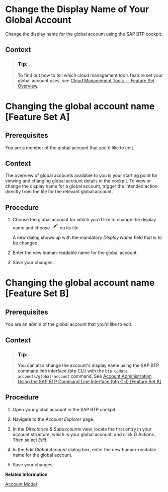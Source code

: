 <!-- loio36a6674cf7184907aca3f062f83588e8 -->

# Change the Display Name of Your Global Account

Change the display name for the global account using the SAP BTP cockpit.



<a name="loio36a6674cf7184907aca3f062f83588e8__context_a3l_2rb_r1b"/>

## Context

> ### Tip:  
> To find out how to tell which cloud management tools feature set your global account uses, see [Cloud Management Tools — Feature Set Overview](../10-concepts/Cloud_Management_Tools_—_Feature_Set_Overview_caf4e4e.md).

 <a name="loio36a6674cf7184907aca3f062f83588e8 task_af5_xsw_2qb__task_af5_xsw_2qb"/>

<!-- task\_af5\_xsw\_2qb -->

# Changing the global account name \[Feature Set A\]



<a name="task_af5_xsw_2qb__prereq_sf1_vtw_2qb"/>

## Prerequisites

You are a member of the global account that you'd like to edit.



<a name="task_af5_xsw_2qb__context_tf1_vtw_2qb"/>

## Context

The overview of global accounts available to you is your starting point for viewing and changing global account details in the cockpit. To view or change the display name for a global account, trigger the intended action directly from the tile for the relevant global account.



<a name="task_af5_xsw_2qb__steps_uf1_vtw_2qb"/>

## Procedure

1.  Choose the global account for which you'd like to change the display name and choose ![](images/Edit_Icon_abfe424.png) on its tile.

    A new dialog shows up with the mandatory *Display Name* field that is to be changed.

2.  Enter the new human-readable name for the global account.

3.  Save your changes.


 <a name="loio36a6674cf7184907aca3f062f83588e8 task_o14_g5w_2qb__task_o14_g5w_2qb"/>

<!-- task\_o14\_g5w\_2qb -->

# Changing the global account name \[Feature Set B\]



<a name="task_o14_g5w_2qb__prereq_p14_g5w_2qb"/>

## Prerequisites

You are an admin of the global account that you'd like to edit.



<a name="task_o14_g5w_2qb__context_q14_g5w_2qb"/>

## Context

> ### Tip:  
> You can also change the account's display name using the SAP BTP command line interface \(btp CLI\) with the `btp update accounts/global-account` command. See [Account Administration Using the SAP BTP Command Line Interface \(btp CLI\) \[Feature Set B\]](Account_Administration_Using_the_SAP_BTP_Command_Line_Interface_(btp_CLI)_Feature_Set_B_7c6df2d.md).



<a name="task_o14_g5w_2qb__steps_r14_g5w_2qb"/>

## Procedure

1.  Open your global account in the SAP BTP cockpit.

2.  Navigate to the *Account Explorer* page.

3.  In the *Directories & Subaccounts* view, locate the first entry in your account structure, which is your global account, and click   Actions . Then select *Edit*.

4.  In the *Edit Global Account* dialog box, enter the new human-readable name for the global account.

5.  Save your changes.


**Related Information**  


[Account Model](../10-concepts/Account_Model_8ed4a70.md#loio8ed4a705efa0431b910056c0acdbf377 "Learn more about the different types of accounts on SAP BTP and how they relate to each other.")

